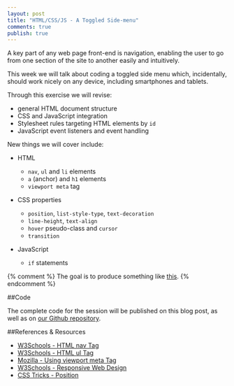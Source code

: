 ```yaml
---
layout: post
title: "HTML/CSS/JS - A Toggled Side-menu"
comments: true
publish: true
---
```


A key part of any web page front-end is navigation, enabling the user to go from one section of the site to another easily and intuitively.

This week we will talk about coding a toggled side menu which, incidentally, should work nicely on any device, including smartphones and tablets.

Through this exercise we will revise:

- general HTML document structure
- CSS and JavaScript integration
- Stylesheet rules targeting HTML elements by `id`
- JavaScript event listeners and event handling

New things we will cover include:

- HTML 
  - `nav`, `ul` and `li` elements
  - `a` (anchor) and `h1` elements
  - `viewport meta` tag

- CSS properties
  - `position`, `list-style-type`, `text-decoration`
  - `line-height`, `text-align` 
  - `hover` pseudo-class and `cursor`
  - `transition`

- JavaScript 
  - `if` statements

{% comment %}
The goal is to produce something like [this](http://mississaugacoding.2fh.co/sidemenu).
{% endcomment %}

##Code

The complete code for the session will be published on this blog post, as well as on [our Github repository](https://github.com/MississaugaCoding//example-html-css-js).

##References &amp; Resources

- [W3Schools - HTML nav Tag](http://www.w3schools.com/tags/tag_nav.asp)
- [W3Schools - HTML ul Tag](http://www.w3schools.com/tags/tag_ul.asp)
- [Mozilla - Using viewport meta Tag](https://developer.mozilla.org/en/docs/Mozilla/Mobile/Viewport_meta_tag)
- [W3Schools - Responsive Web Design](http://www.w3schools.com/css/css_rwd_viewport.asp)
- [CSS Tricks - Position](https://css-tricks.com/absolute-relative-fixed-positioining-how-do-they-differ/)

